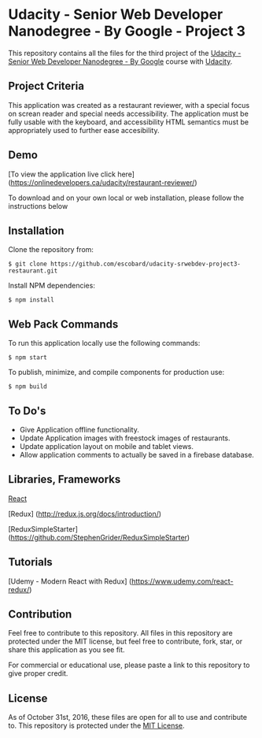 # Udacity - Senior Web Developer Nanodegree - By Google - Project 3

This repository contains all the files for the third project of the [Udacity - Senior Web Developer Nanodegree - By Google](https://www.udacity.com/course/senior-web-developer-nanodegree-by-google--nd802) course with [Udacity](https://www.udacity.com/). 

## Project Criteria
This application was created as a restaurant reviewer, with a special focus on screan reader and special needs accessibility. The application must be fully usable with the keyboard, and accessibility HTML semantics must be appropriately used to further ease accesibility.

## Demo

[To view the application live click here] (https://onlinedevelopers.ca/udacity/restaurant-reviewer/)

To download and on your own local or web installation, please follow the instructions below

## Installation

Clone the repository from: 
```
$ git clone https://github.com/escobard/udacity-srwebdev-project3-restaurant.git
```

Install NPM dependencies:
```
$ npm install
```

## Web Pack Commands

To run this application locally use the following commands:

```
$ npm start
```

To publish, minimize, and compile components for production use:

```
$ npm build
```

## To Do's
- Give Application offline functionality.
- Update Application images with freestock images of restaurants.
- Update application layout on mobile and tablet views.
- Allow application comments to actually be saved in a firebase database.

## Libraries, Frameworks

[React](https://facebook.github.io/react/)

[Redux] (http://redux.js.org/docs/introduction/)

[ReduxSimpleStarter] (https://github.com/StephenGrider/ReduxSimpleStarter)

##  Tutorials

[Udemy - Modern React with Redux] (https://www.udemy.com/react-redux/)

## Contribution

Feel free to contribute to this repository. All files in this repository are protected under the MIT license, but feel free to contribute, fork, star, or share this application as you see fit.

For commercial or educational use, please paste a link to this repository to give proper credit.

## License
As of October 31st, 2016, these files are open for all to use and contribute to. This repository is protected under the [MIT License](http://choosealicense.com/licenses/mit/).